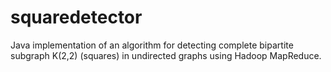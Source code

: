 squaredetector
==============

Java implementation of an algorithm for detecting complete bipartite subgraph K(2,2) (squares) in undirected graphs using Hadoop MapReduce.
